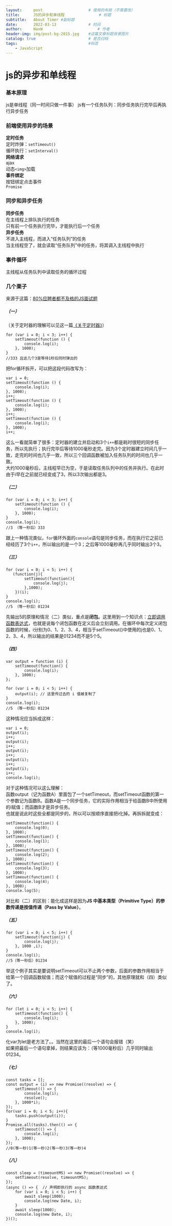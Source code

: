 ```yaml
---
layout:     post   				    # 使用的布局（不需要改）
title:      JS的异步和单线程 				# 标题 
subtitle:   About Timer #副标题
date:       2022-03-13 				# 时间
author:     HaxW 						# 作者
header-img: img/post-bg-2015.jpg 	#这篇文章标题背景图片
catalog: true 						# 是否归档
tags:								#标签
    - JavaScript
---
```


# js的异步和单线程
### 基本原理
js是单线程（同一时间只做一件事）
js有一个任务队列：同步任务执行完毕后再执行异步任务
### 前端使用异步的场景
**定时任务**  
定时炸弹：`setTimeout()`  
循环执行：`setInterval()`  
**网络请求**  
ajax  
动态`<img>`加载   
**事件绑定**  
按钮绑定点击事件  
`Promise`  
### 同步和异步任务
**同步任务**  
在主线程上排队执行的任务  
只有前一个任务执行完毕，才能执行后一个任务  
**异步任务**  
不进入主线程，而进入“任务队列”的任务  
当主线程空了，就会读取“任务队列”中的任务，将其调入主线程中执行   
### 事件循环  
主线程从任务队列中读取任务的循环过程  
### 几个栗子
来源于这篇：[80%应聘者都不及格的JS面试题](https://juejin.cn/post/6844903470466629640)
##### （一）
（关于定时器的理解可以见这一篇[《关于定时器》](https://haxwwwww.github.io/2022/03/13/%E5%AE%9A%E6%97%B6%E5%99%A8-2022/)）
```
for (var i = 0; i < 3; i++) {
    setTimeout(function () {
        console.log(i);
    }, 1000);
}
//333 且这几个3是等待1秒后同时弹出的
```
把for循环拆开，可以把这段代码改写为：
```
var i = 0;
setTimeout(function () {
    console.log(i);
}, 1000);
i++;
setTimeout(function () {
    console.log(i);
}, 1000);
i++;
setTimeout(function () {
    console.log(i);
}, 1000);
i++;
```
这么一看就简单了很多：定时器的建立并启动和3个`i++`都是耗时很短的同步任务，所以先执行；执行完毕后等待1000毫秒走完。因为3个定时器建立时间几乎一致，走完的时间也几乎一致，所以三个回调函数被加入任务队列的时间也几乎一致。   
大约1000毫秒后，主线程早已为空，于是读取任务队列中的任务并执行。在此时由于i早在之前就已经变成了3，所以3次输出都是3。
##### （二）
```
for (var i = 0; i < 3; i++) {
    setTimeout(function () {
        console.log(i);
    }, 1000);
}
console.log(i);
//3 （等一秒后）333
```
跟上一种情况类似，`for`循环外面的`console`语句是同步任务，而在执行它之前已经经历了3个`i++`，所以输出的是一个3；之后等1000毫秒再几乎同时输出3个3。  
##### （三）
```
for (var i = 0; i < 5; i++) {
   (function(j){
        setTimeout(function(){
            console.log(j);
        },1000);
    })(i);
}
console.log(i);
//5 （等一秒后）01234
```
先输出5的原理和情况（二）类似，重点是**闭包**。这里用到一个知识点：[立即调用函数表达式](https://haxwwwww.github.io/2022/03/13/AboutClosure-2022/)，也就是说每个闭包函数在定义后会立刻调用。在循环中每次定义闭包函数的时候，i分别为0、1、2、3、4，相当于setTimeout()中使用的j也是0、1、2、3、4，所以输出的结果是01234而不是5个5。
##### （四）
```
var output = function (i) { 
    setTimeout(function() { 
        console.log(i);
    }, 1000); 
}; 

for (var i = 0; i < 5; i++) { 
    output(i); // 这里传过去的 i 值被复制了 
} 
console.log(i);
//5 （等一秒后）01234
```
这种情况应当拆成这样：
```
var i = 0;
output(i);
i++;
output(i);
i++;
output(i);
i++;
output(i);
i++;
output(i);
i++;
console.log(i);
```
对于这种情况可以这么理解：  
函数output（记为函数A）里面包了一个setTimeout，而setTimeout函数的第一个参数记为函数B。函数A是一个同步任务，它的实际作用相当于给函数B中所使用的i赋值；而函数B才是异步任务。  
也就是说此时这些全都是同步的，所以可以按顺序直接把i化掉。再拆拆就变成：
```
setTimeout(function() { 
    console.log(0);
}, 1000); 
setTimeout(function() { 
    console.log(1);
}, 1000); 
setTimeout(function() { 
    console.log(2);
}, 1000); 
setTimeout(function() { 
    console.log(3);
}, 1000); 
setTimeout(function() { 
    console.log(4);
}, 1000); 
console.log(5); 
```
对比和（二）的区别：能化成这样是因为**JS 中基本类型（Primitive Type）的参数传递是按值传递（Pass by Value）**。
##### （五）
```
for (var i = 0; i < 5; i++) {
    setTimeout(function(j) {
        console.log(j);
    }, 1000 ,i);
}
console.log(i);
//5（等一秒后）01234
```
举这个例子其实是要说明setTimeout可以不止两个参数，后面的参数作用相当于给第一个回调函数赋值；而这个赋值的过程是“同步”的，其他原理就和（四）类似了。
##### （六）
```
for (let i = 0; i < 5; i++) { 
    setTimeout(function() { 
        console.log(i); 
    }, 1000);
} 
console.log(i);
```
化var为let是老方法了。。当然在这里的最后一个语句会报错（笑）  
如果把最后一个语句拿掉，则结果应该为：（等1000毫秒后）几乎同时输出01234。
##### （七）
```
const tasks = [];
const output = (i) => new Promise((resolve) => {
    setTimeout(() => {
        console.log(i);
        resolve();
    }, 1000*i);
});
for(var i = 0; i < 5; i++){
    tasks.push(output(i));
}
Promise.all(tasks).then(() => {
    setTimeout(() => {
        console.log(i);
    }, 1000);
});
//0(等一秒)1(等一秒)2(等一秒)3(等一秒)4
```
##### （八）
```
const sleep = (timeountMS) => new Promise((resolve) => {
    setTimeout(resolve, timeountMS);
});
(async () => {  // 声明即执行的 async 函数表达式
    for (var i = 0; i < 5; i++) {
        await sleep(1000);
        console.log(new Date, i);
    }
    await sleep(1000);
    console.log(new Date, i);
})();
```
